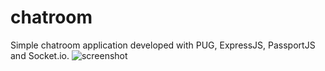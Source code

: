 # chatroom
Simple chatroom application developed with PUG, ExpressJS, PassportJS and Socket.io.
![screenshot](https://uc96ad4fdab50bccb8b05917944e.dl.dropboxusercontent.com/cd/0/inline/BN881sDCXC_kMyi7CpCkO3uXDU1rJso9sEgMdKQviJu_2FGAwCeHpdH2CquSgEFNjawIzP9KO2JlAC6N290sty1dSbcZVQKc7GAiSXP4JHJIOXEzAC-3hTXCLvMJEBV6ka9J0z8tRcqbFON7yhXWOhQv/file#)

